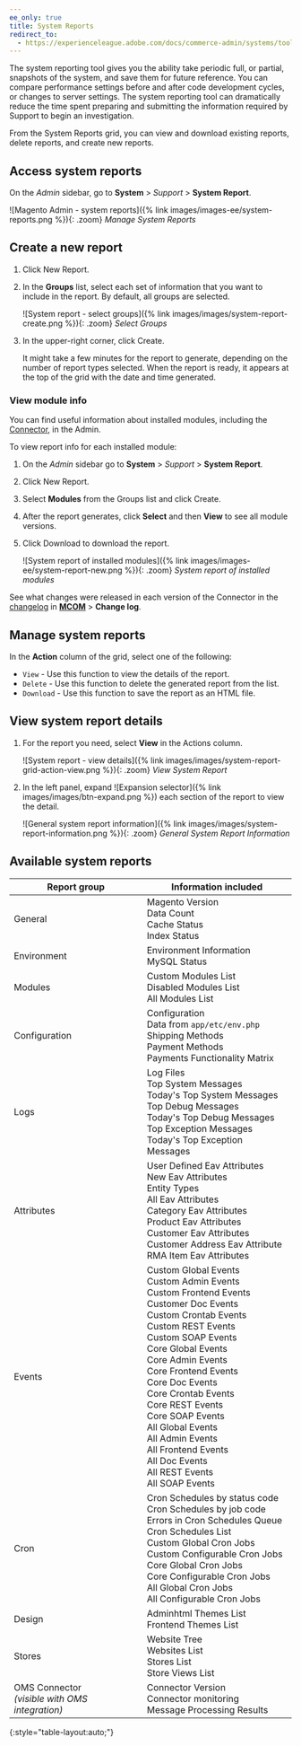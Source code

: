 ```yaml
---
ee_only: true
title: System Reports
redirect_to:
  - https://experienceleague.adobe.com/docs/commerce-admin/systems/tools/support.html#system-reports
---
```


The system reporting tool gives you the ability take periodic full, or partial, snapshots of the system, and save them for future reference. You can compare performance settings before and after code development cycles, or changes to server settings. The system reporting tool can dramatically reduce the time spent preparing and submitting the information required by Support to begin an investigation.

From the System Reports grid, you can view and download existing reports, delete reports, and create new reports.

## Access system reports

On the _Admin_ sidebar, go to **System** > _Support_ > **System Report**.

![Magento Admin - system reports]({% link images/images-ee/system-reports.png %}){: .zoom}
_Manage System Reports_

## Create a new report

1. Click <span class="btn">New Report</span>.

1. In the **Groups** list, select each set of information that you want to include in the report. By default, all groups are selected.

    ![System report - select groups]({% link images/images/system-report-create.png %}){: .zoom}
    _Select Groups_

1. In the upper-right corner, click <span class="btn">Create</span>.

    It might take a few minutes for the report to generate, depending on the number of report types selected. When the report is ready, it appears at the top of the grid with the date and time generated.

### View module info

You can find useful information about installed modules, including the [Connector](https://omsdocs.magento.com/integration/connector/), in the Admin.

To view report info for each installed module:

1. On the _Admin_ sidebar go to **System** > _Support_ > **System Report**.
1. Click <span class="btn">New Report</span>.
1. Select **Modules** from the Groups list and click <span class="btn">Create</span>.
1. After the report generates, click **Select** and then **View** to see all module versions.
1. Click <span class="btn">Download</span> to download the report.

    ![System report of installed modules]({% link images/images-ee/system-report-new.png %}){: .zoom}
   _System report of installed modules_

See what changes were released in each version of the Connector in the [changelog](https://magento-mcom.github.io/mcom-connector-sr/CHANGELOG.html) in [**MCOM**](https://experienceleague.adobe.com/docs/commerce-admin/systems/integrations/mcom.html#changelog) > **Change log**.

## Manage system reports

In the **Action** column of the grid, select one of the following:

- `View` - Use this function to view the details of the report.
- `Delete` - Use this function to delete the generated report from the list.
- `Download` - Use this function to save the report as an HTML file.

## View system report details

1. For the report you need, select **View** in the Actions column.

   ![System report - view details]({% link images/images/system-report-grid-action-view.png %}){: .zoom}
   _View System Report_

1. In the left panel, expand ![Expansion selector]({% link images/images/btn-expand.png %}) each section of the report to view the detail.

    ![General system report information]({% link images/images/system-report-information.png %}){: .zoom}
    _General System Report Information_

## Available system reports

Report group | Information included
------------ | --------------------
General | Magento Version<br>Data Count<br>Cache Status<br>Index Status
Environment | Environment Information<br>MySQL Status
Modules | Custom Modules List<br>Disabled Modules List<br>All Modules List
Configuration | Configuration<br>Data from `app/etc/env.php`<br>Shipping Methods<br>Payment Methods<br>Payments Functionality Matrix
Logs | Log Files<br>Top System Messages<br>Today's Top System Messages<br>Top Debug Messages<br>Today's Top Debug Messages<br>Top Exception Messages<br>Today's Top Exception Messages
Attributes | User Defined Eav Attributes<br>New Eav Attributes<br>Entity Types<br>All Eav Attributes<br>Category Eav Attributes<br>Product Eav Attributes<br>Customer Eav Attributes<br>Customer Address Eav Attribute<br>RMA Item Eav Attributes
Events | Custom Global Events<br>Custom Admin Events<br>Custom Frontend Events<br>Customer Doc Events<br>Custom Crontab Events<br>Custom REST Events<br>Custom SOAP Events<br>Core Global Events<br>Core Admin Events<br>Core Frontend Events<br>Core Doc Events<br>Core Crontab Events<br>Core REST Events<br>Core SOAP Events<br>All Global Events<br>All Admin Events<br>All Frontend Events<br>All Doc Events<br>All REST Events<br>All SOAP Events
Cron | Cron Schedules by status code<br>Cron Schedules by job code<br>Errors in Cron Schedules Queue<br>Cron Schedules List<br>Custom Global Cron Jobs<br>Custom Configurable Cron Jobs<br>Core Global Cron Jobs<br>Core Configurable Cron Jobs<br>All Global Cron Jobs<br>All Configurable Cron Jobs
Design | Adminhtml Themes List<br>Frontend Themes List
Stores | Website Tree<br>Websites List<br>Stores List<br>Store Views List
OMS Connector<br>_(visible with OMS integration)_ | Connector Version<br>Connector monitoring<br>Message Processing Results
{:style="table-layout:auto;"}